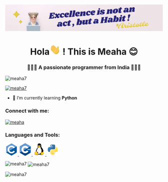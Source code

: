 ![MasterHead](https://github.com/Meaha7/Meaha7/blob/75af54d0ae9a1f8d695093f7937b2f2d4fb91611/Banner%20Image.jpeg)

<h1 align="center">Hola<img width="35" src="https://github.com/Meaha7/Meaha7/blob/561f2fb9f7aee01678012c7072a6d778197ca0c1/hi.gif"> ! This is Meaha 😊 </h1>
<h3 align="center">👩🏾‍💻 A passionate programmer from India 👩🏾‍💻</h3>

<p align="left"> <img src="https://komarev.com/ghpvc/?username=meaha7&label=Profile%20views&color=0e75b6&style=flat" alt="meaha7" /> </p>

<p align="left"> <a href="https://github.com/ryo-ma/github-profile-trophy"><img src="https://github-profile-trophy.vercel.app/?username=meaha7" alt="meaha7" /></a> </p>

- 🌱 I’m currently learning **Python**

<h3 align="left">Connect with me:</h3>
<p align="left">
<a href="https://linkedin.com/in/meaha" target="blank"><img align="center" src="https://raw.githubusercontent.com/rahuldkjain/github-profile-readme-generator/master/src/images/icons/Social/linked-in-alt.svg" alt="meaha" height="30" width="40" /></a>
</p>

<h3 align="left">Languages and Tools:</h3>
<p align="left"> <a href="https://www.cprogramming.com/" target="_blank" rel="noreferrer"> <img src="https://raw.githubusercontent.com/devicons/devicon/master/icons/c/c-original.svg" alt="c" width="40" height="40"/> </a> <a href="https://www.w3schools.com/cpp/" target="_blank" rel="noreferrer"> <img src="https://raw.githubusercontent.com/devicons/devicon/master/icons/cplusplus/cplusplus-original.svg" alt="cplusplus" width="40" height="40"/> </a> <a href="https://www.linux.org/" target="_blank" rel="noreferrer"> <img src="https://raw.githubusercontent.com/devicons/devicon/master/icons/linux/linux-original.svg" alt="linux" width="40" height="40"/> </a> <a href="https://www.python.org" target="_blank" rel="noreferrer"> <img src="https://raw.githubusercontent.com/devicons/devicon/master/icons/python/python-original.svg" alt="python" width="40" height="40"/> </a> </p>

<p><img align="left" src="https://github-readme-stats.vercel.app/api/top-langs?username=meaha7&show_icons=true&locale=en&layout=compact" alt="meaha7" /></p>

<p>&nbsp;<img align="center" src="https://github-readme-stats.vercel.app/api?username=meaha7&show_icons=true&locale=en" alt="meaha7" /></p>

<p><img align="center" src="https://github-readme-streak-stats.herokuapp.com/?user=meaha7&" alt="meaha7" /></p>
